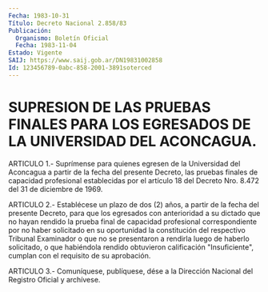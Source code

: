 ```yaml
---
Fecha: 1983-10-31
Título: Decreto Nacional 2.858/83
Publicación:
  Organismo: Boletín Oficial
  Fecha: 1983-11-04
Estado: Vigente
SAIJ: https://www.saij.gob.ar/DN19831002858
Id: 123456789-0abc-858-2001-3891soterced
---
```

# SUPRESION DE LAS PRUEBAS FINALES PARA LOS EGRESADOS DE LA UNIVERSIDAD DEL ACONCAGUA.

<a id="1"></a>
ARTICULO  1.- Suprímense para quienes egresen de la Universidad del Aconcagua a  partir  de  la fecha del presente Decreto, las pruebas finales de capacidad profesional  establecidas  por  el artículo 18 del Decreto Nro. 8.472 del 31 de diciembre de 1969.

<a id="2"></a>
ARTICULO  2.-  Establécese un plazo de dos (2) años, a partir de la fecha del presente Decreto, para que los egresados con anterioridad a su  dictado  que no hayan rendido la prueba final de capacidad profesional correspondiente  por  no  haber solicitado en su  oportunidad la constitución del respectivo Tribunal  Examinador o que  no  se presentaron a rendirla luego de haberlo solicitado, o que  habiéndola  rendido  obtuvieron  calificación  "Insuficiente", cumplan con el requisito de su aprobación.

<a id="3"></a>
ARTICULO  3.- Comuníquese, publíquese, dése a la Dirección Nacional del Registro Oficial y archívese.